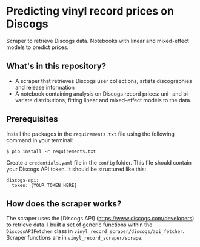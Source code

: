 # Predicting vinyl record prices on Discogs
Scraper to retrieve Discogs data. Notebooks with linear and mixed-effect models to predict prices. 

## What's in this repository?
- A scraper that retrieves Discogs user collections, artists discographies and release information
- A notebook containing analysis on Discogs record prices: uni- and bi-variate distributions, fitting linear and mixed-effect models to the data.

## Prerequisites
Install the packages in the `requirements.txt` file using the following command in your terminal:
```buildoutcfg
$ pip install -r requirements.txt
```

Create a `credentials.yaml` file in the `config` folder. This file should contain your Discogs API token. It should be structured like this:
```buildoutcfg
discogs-api:
  token: [YOUR TOKEN HERE]
```
## How does the scraper works?
The scraper uses the [Discogs API] (https://www.discogs.com/developers) to retrieve data.
I built a set of generic functions within the `DiscogsAPIFetcher` class in `vinyl_record_scraper/discogs/api_fetcher`.
Scraper functions are in `vinyl_record_scraper/scrape`.
